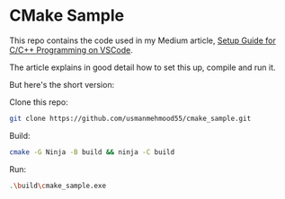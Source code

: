 # CMake Sample

This repo contains the code used in my Medium article, [Setup Guide for C/C++ Programming on VSCode](https://medium.com/@usmanmehmood55/setup-guide-for-c-c-programming-on-vscode-b6047463dc1c).

The article explains in good detail how to set this up, compile and run it.

But here's the short version:

Clone this repo:

```bash
git clone https://github.com/usmanmehmood55/cmake_sample.git
```

Build:

```bash
cmake -G Ninja -B build && ninja -C build
```

Run:

```bash
.\build\cmake_sample.exe
```
